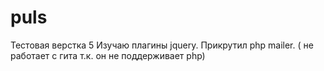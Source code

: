 # puls
Тестовая верстка 5
Изучаю плагины jquery.
Прикрутил php mailer. ( не работает с гита т.к. он не поддерживает php)
